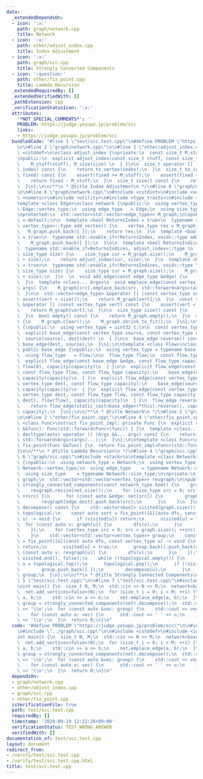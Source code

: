```yaml
---
data:
  _extendedDependsOn:
  - icon: ':x:'
    path: graph/network.cpp
    title: Network
  - icon: ':x:'
    path: other/adjust_index.cpp
    title: Index Adjustment
  - icon: ':x:'
    path: graph/scc.cpp
    title: Strongly Connected Components
  - icon: ':question:'
    path: other/fix_point.cpp
    title: Lambda Recursion
  _extendedRequiredBy: []
  _extendedVerifiedWith: []
  _pathExtension: cpp
  _verificationStatusIcon: ':x:'
  attributes:
    '*NOT_SPECIAL_COMMENTS*': ''
    PROBLEM: https://judge.yosupo.jp/problem/scc
    links:
    - https://judge.yosupo.jp/problem/scc
  bundledCode: "#line 1 \"test/scc.test.cpp\"\n#define PROBLEM \"https://judge.yosupo.jp/problem/scc\"\
    \n\n#line 2 \"graph/network.cpp\"\n\n#line 2 \"other/adjust_index.cpp\"\n\n#include\
    \ <cstddef>\n\nclass adjust_index {\nprivate:\n  const size_t M_stuff, M_size;\n\
    \npublic:\n  explicit adjust_index(const size_t stuff, const size_t size): \n\
    \    M_stuff(stuff), M_size(size) \n  { }\n\n  size_t operator [] (const size_t\
    \ index) const {\n    return to_vertex(index);\n  }\n  size_t to_index(const size_t\
    \ fixed) const {\n    assert(fixed >= M_stuff);\n    assert(fixed < M_size + M_stuff);\n\
    \    return fixed - M_stuff;\n  }\n  size_t size() const {\n    return M_size;\n\
    \  }\n};\n\n/**\n * @title Index Adjustment\n */\n#line 4 \"graph/network.cpp\"\
    \n\n#line 6 \"graph/network.cpp\"\n#include <cstdint>\n#include <vector>\n#include\
    \ <numeric>\n#include <utility>\n#include <type_traits>\n#include <cassert>\n\n\
    template <class Edge>\nclass network {\npublic:\n  using vertex_type = typename\
    \ Edge::vertex_type;\n  using edge_type   = Edge;\n  using size_type   = size_t;\n\
    \nprotected:\n  std::vector<std::vector<edge_type>> M_graph;\n\npublic:\n  network()\
    \ = default;\n\n  template <bool ReturnsIndex = true>\n  typename std::enable_if<ReturnsIndex,\
    \ vertex_type>::type add_vertex() {\n    vertex_type res = M_graph.size();\n \
    \   M_graph.push_back({ });\n    return res;\n  }\n  template <bool ReturnsIndex\
    \ = true>\n  typename std::enable_if<!ReturnsIndex, void>::type add_vertex() {\n\
    \    M_graph.push_back({ });\n  }\n\n  template <bool ReturnsIndices = true>\n\
    \  typename std::enable_if<ReturnsIndices, adjust_index>::type \n  add_vertices(const\
    \ size_type size) {\n    size_type cur = M_graph.size();\n    M_graph.resize(cur\
    \ + size);\n    return adjust_index(cur, size);\n  }\n  template <bool ReturnsIndices\
    \ = true>\n  typename std::enable_if<!ReturnsIndices, void>::type \n  add_vertices(const\
    \ size_type size) {\n    size_type cur = M_graph.size();\n    M_graph.resize(cur\
    \ + size);\n  }\n  \n  void add_edge(const edge_type &edge) {\n    M_graph[edge.source].push_back(edge);\n\
    \  }\n  template <class... Args>\n  void emplace_edge(const vertex_type src, Args&&...\
    \ args) {\n    M_graph[src].emplace_back(src, std::forward<Args>(args)...);\n\
    \  }\n\n  std::vector<edge_type> &operator [] (const vertex_type vert) {\n   \
    \ assert(vert < size());\n    return M_graph[vert];\n  }\n  const std::vector<edge_type>\
    \ &operator [] (const vertex_type vert) const {\n    assert(vert < size());\n\
    \    return M_graph[vert];\n  }\n\n  size_type size() const {\n    return M_graph.size();\n\
    \  }\n  bool empty() const {\n    return M_graph.empty();\n  }\n  void clear()\
    \ {\n    M_graph.clear();\n    M_graph.shrink_to_fit();\n  }\n};\n\nclass base_edge\
    \ {\npublic:\n  using vertex_type = uint32_t;\n\n  const vertex_type source, dest;\n\
    \  explicit base_edge(const vertex_type source, const vertex_type dest): \n  \
    \  source(source), dest(dest) \n  { }\n\n  base_edge reverse() const {\n    return\
    \ base_edge(dest, source);\n  }\n};\n\ntemplate <class Flow>\nclass flow_edge:\
    \ public base_edge {\npublic:\n  using vertex_type = typename base_edge::vertex_type;\n\
    \  using flow_type   = Flow;\n\n  flow_type flow;\n  const flow_type capacity;\n\
    \  explicit flow_edge(const base_edge &edge, const flow_type capacity):\n    base_edge(edge),\
    \ flow(0), capacity(capacity)\n  { }\n\n  explicit flow_edge(const base_edge &edge,\
    \ const flow_type flow, const flow_type capacity):\n    base_edge(edge), flow(flow),\
    \ capacity(capacity)\n  { }\n  explicit flow_edge(const vertex_type source, const\
    \ vertex_type dest, const flow_type capacity):\n    base_edge(source, dest), flow(0),\
    \ capacity(capacity)\n  { }\n  explicit flow_edge(const vertex_type source, const\
    \ vertex_type dest, const flow_type flow, const flow_type capacity):\n    base_edge(source,\
    \ dest), flow(flow), capacity(capacity)\n  { }\n  flow_edge reverse() const {\n\
    \    return flow_edge(static_cast<base_edge>(*this).reverse(), capacity - flow,\
    \ capacity);\n  }\n};\n\n/**\n * @title Network\n */\n#line 2 \"graph/scc.cpp\"\
    \n\n#line 2 \"other/fix_point.cpp\"\n\n#line 4 \"other/fix_point.cpp\"\n\ntemplate\
    \ <class Func>\nstruct fix_point_impl: private Func {\n  explicit constexpr fix_point_impl(Func\
    \ &&func): Func(std::forward<Func>(func)) { }\n  template <class... Args>\n  constexpr\
    \ decltype(auto) operator () (Args &&... args) const {\n    return Func::operator()(*this,\
    \ std::forward<Args>(args)...);\n  }\n};\n\ntemplate <class Func>\nconstexpr decltype(auto)\
    \ fix_point(Func &&func) {\n  return fix_point_impl<Func>(std::forward<Func>(func));\n\
    }\n\n/**\n * @title Lambda Recursion\n */\n#line 4 \"graph/scc.cpp\"\n\n#line\
    \ 6 \"graph/scc.cpp\"\n#include <stack>\n\ntemplate <class Network>\nclass strongly_connected_components\
    \ {\npublic:\n  using network_type = Network;\n  using vertex_type  = typename\
    \ Network::vertex_type;\n  using edge_type    = typename Network::edge_type;\n\
    \  using size_type    = typename Network::size_type;\n\nprivate:\n  std::vector<std::vector<vertex_type>>\
    \ graph;\n  std::vector<std::vector<vertex_type>> revgraph;\n\npublic:\n  explicit\
    \ strongly_connected_components(const network_type &net) {\n    graph.resize(net.size());\n\
    \    revgraph.resize(net.size());\n    for (size_type src = 0; src < net.size();\
    \ ++src) {\n      for (const auto &edge: net[src]) {\n        graph[src].push_back(edge.dest);\n\
    \        revgraph[edge.dest].push_back(src);\n      }\n    }\n  }\n\n  std::vector<std::vector<vertex_type>>\
    \ decompose() const {\n    std::vector<bool> visited(graph.size());\n    std::stack<vertex_type>\
    \ topological;\n    const auto sort = fix_point([&](auto dfs, const vertex_type\
    \ u) -> void {\n      if (visited[u]) return;\n      visited[u] = true;\n    \
    \  for (const auto v: graph[u]) {\n        dfs(v);\n      }\n      topological.push(u);\n\
    \    });\n    for (vertex_type src = 0; src < graph.size(); ++src) {\n      sort(src);\n\
    \    }\n    std::vector<std::vector<vertex_type>> group;\n    const auto decompose\
    \ = fix_point([&](const auto dfs, const vertex_type u) -> void {\n      if (visited[u])\
    \ return;\n      visited[u] = true;\n      group.back().push_back(u);\n      for\
    \ (const auto v: revgraph[u]) {\n        dfs(v);\n      }\n    });\n    std::fill(visited.begin(),\
    \ visited.end(), false);\n    while (!topological.empty()) {\n      const auto\
    \ u = topological.top();\n      topological.pop();\n      if (!visited[u]) {\n\
    \        group.push_back({ });\n        decompose(u);\n      }\n    }\n    return\
    \ group;\n  }\n};\n\n/**\n * @title Strongly Connected Components\n */\n#line\
    \ 5 \"test/scc.test.cpp\"\n\n#line 7 \"test/scc.test.cpp\"\n#include <iostream>\n\
    \nint main() {\n  size_t N, M;\n  std::cin >> N >> M;\n  network<base_edge> net;\n\
    \  net.add_vertices<false>(N);\n  for (size_t i = 0; i < M; ++i) {\n    size_t\
    \ a, b;\n    std::cin >> a >> b;\n    net.emplace_edge(a, b);\n  }\n  const auto\
    \ group = strongly_connected_components(net).decompose();\n  std::cout << group.size()\
    \ << '\\n';\n  for (const auto &vec: group) {\n    std::cout << vec.size();\n\
    \    for (const auto u: vec) {\n      std::cout << ' ' << u;\n    }\n    std::cout\
    \ << '\\n';\n  }\n  return 0;\n}\n"
  code: "#define PROBLEM \"https://judge.yosupo.jp/problem/scc\"\n\n#include \"../graph/network.cpp\"\
    \n#include \"../graph/scc.cpp\"\n\n#include <cstddef>\n#include <iostream>\n\n\
    int main() {\n  size_t N, M;\n  std::cin >> N >> M;\n  network<base_edge> net;\n\
    \  net.add_vertices<false>(N);\n  for (size_t i = 0; i < M; ++i) {\n    size_t\
    \ a, b;\n    std::cin >> a >> b;\n    net.emplace_edge(a, b);\n  }\n  const auto\
    \ group = strongly_connected_components(net).decompose();\n  std::cout << group.size()\
    \ << '\\n';\n  for (const auto &vec: group) {\n    std::cout << vec.size();\n\
    \    for (const auto u: vec) {\n      std::cout << ' ' << u;\n    }\n    std::cout\
    \ << '\\n';\n  }\n  return 0;\n}\n"
  dependsOn:
  - graph/network.cpp
  - other/adjust_index.cpp
  - graph/scc.cpp
  - other/fix_point.cpp
  isVerificationFile: true
  path: test/scc.test.cpp
  requiredBy: []
  timestamp: '2020-09-19 12:22:26+09:00'
  verificationStatus: TEST_WRONG_ANSWER
  verifiedWith: []
documentation_of: test/scc.test.cpp
layout: document
redirect_from:
- /verify/test/scc.test.cpp
- /verify/test/scc.test.cpp.html
title: test/scc.test.cpp
---
```

